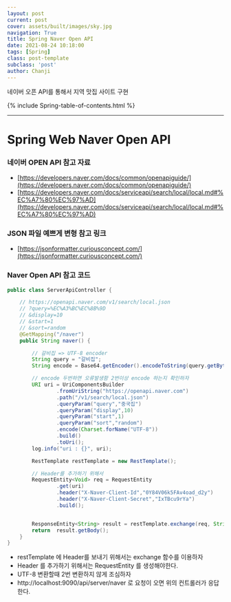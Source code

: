 ```yaml
---
layout: post
current: post
cover: assets/built/images/sky.jpg
navigation: True
title: Spring Naver Open API
date: 2021-08-24 10:18:00
tags: [Spring]
class: post-template
subclass: 'post'
author: Chanji
---
```


네이버 오픈 API를 통해서 지역 맛집 사이트 구현


{% include Spring-table-of-contents.html %}
***

# Spring Web Naver Open API

### 네이버 OPEN API 참고 자료
- [https://developers.naver.com/docs/common/openapiguide/](https://developers.naver.com/docs/common/openapiguide/)
- [https://developers.naver.com/docs/serviceapi/search/local/local.md#%EC%A7%80%EC%97%AD](https://developers.naver.com/docs/serviceapi/search/local/local.md#%EC%A7%80%EC%97%AD)

### JSON 파일 예쁘게 변형 참고 링크
- [https://jsonformatter.curiousconcept.com/](https://jsonformatter.curiousconcept.com/)

### Naver Open API 참고 코드
~~~java
public class ServerApiController {

    // https://openapi.naver.com/v1/search/local.json
    // ?query=%EC%A3%BC%EC%8B%9D
    // &display=10
    // &start=1
    // &sort=random
    @GetMapping("/naver")
    public String naver() {

        // 갈비집 => UTF-8 encoder
        String query = "갈비집";
        String encode = Base64.getEncoder().encodeToString(query.getBytes(StandardCharsets.UTF_8));

        // encode 두번하면 오류발생함 2번이상 encode 하는지 확인하자
        URI uri = UriComponentsBuilder
                .fromUriString("https://openapi.naver.com")
                .path("/v1/search/local.json")
                .queryParam("query","중국집")
                .queryParam("display",10)
                .queryParam("start",1)
                .queryParam("sort","random")
                .encode(Charset.forName("UTF-8"))
                .build()
                .toUri();
        log.info("uri : {}", uri);

        RestTemplate restTemplate = new RestTemplate();

        // Header를 추가하기 위해서
        RequestEntity<Void> req = RequestEntity
                .get(uri)
                .header("X-Naver-Client-Id","0Y84V06k5FAv4oad_d2y")
                .header("X-Naver-Client-Secret","IxTBcu9rYa")
                .build();


        ResponseEntity<String> result = restTemplate.exchange(req, String.class);
        return  result.getBody();
    }
}
~~~
- restTemplate 에 Header를 보내기 위해서는 exchange 함수를 이용하자
- Header 를 추가하기 위해서는 RequestEntity 를 생성해야한다.
- UTF-8 변환할때 2번 변환하지 않게 조심하자
- http://localhost:9090/api/server/naver 로 요청이 오면 위의 컨트롤러가 응답한다.


  




